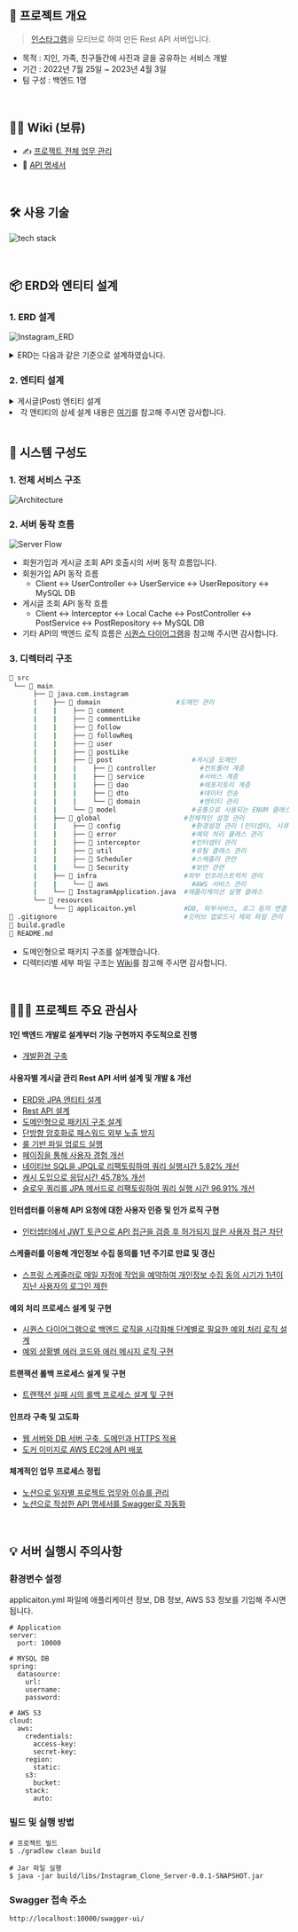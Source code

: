 
## 📝 프로젝트 개요
> [인스타그램](https://www.instagram.com/)을 모티브로 하여 만든 Rest API 서버입니다.
- 목적 : 지인, 가족, 친구들간에 사진과 글을 공유하는 서비스 개발  
- 기간 : 2022년 7월 25일 ~ 2023년 4월 3일 
- 팀 구성 : 백엔드 1명

</br>
<!--  -->

## 💁‍♂️ Wiki  (보류)
- ✍ [프로젝트 전체 업무 관리](https://fir-lancer-6bb.notion.site/b3c9db9b528e4c1880a6d398ce62e023?pvs=4)
- 📰 [API 명세서](https://fir-lancer-6bb.notion.site/API-1d94156d9f984832ba21b023aa5716f1)

</br>

## 🛠 사용 기술
![tech stack](https://github.com/gusdn7142/ReadMe_Collection/assets/62496215/9dbcd705-5801-47ff-81b1-bf39ac10dee3)

</br>

## 📦 ERD와 엔티티 설계
### 1. ERD 설계
![Instagram_ERD](https://user-images.githubusercontent.com/62496215/183288506-76da300b-f533-4cfd-ae43-70c8a07cbfbf.png)  
<details>
  <summary> ERD는 다음과 같은 기준으로 설계하였습니다. </summary>
  <div markdown="1">

  - **공통 설계 기준**  
    1. 소문자 사용  
    2. 단어 축약 X : password (O), pwd (X)  
    3. 동사는 능동태 사용 : create_at(O), created_at(X)  
  - **테이블 설계 기준**
    1. 단수형 사용
    2. 테이블 명에 snake case(_) 사용 
  - **칼럼 설계 기준**
    1. 칼럼 명에 snake case(_) 사용
    2. password 칼럼 : 암호화된 패스워드 문자열을 저장하므로 VARCHAR(200)으로 지정
    3. image 칼럼 : 게시글 이미지에 대한 URL을 TEXT 타입으로 저장
    4. status 칼럼 : JPA Entity 클래스의 Enem 타입 status 상수와 매핑하기 위해 VARCHAR 타입 사용
  - **MySQL 데이터 타입 지정 기준**
    1. BIGINT 타입 : 많은 사용자를 감당하기 위해 idx 칼럼에 지정
    2. VARCHAR 타입 : 영문 1바이트, 한글 3바이트임을 고려하여 각 칼럼에 바이트 할당
    3. TIMSTAMP 타입 : 테이블에서 하나의 row의 값들이 생성(created_at)되고 변경(updated_at)될때마다 시각을 기록하기 위해 사용하며, JPA Entity 클래스의 LocalDateTime 타입 필드와 매핑
    
  </div>
</details>

### 2. 엔티티 설계
<details>
  <summary> 게시글(Post) 엔티티 설계 </summary>
  <div markdown="1">

  ```java
  @Entity  
  @Table(name = "post")  
  public class Post {
  
      @Id
      @GeneratedValue(strategy = GenerationType.IDENTITY)
      private Long idx;  
  
      @Column (nullable=false, columnDefinition="varchar(3002)")
      private String content;
  
      @ManyToOne(fetch = FetchType.LAZY)  
      @JoinColumn(name = "user_idx")
      private User user;  
  
      @Column (nullable=true, columnDefinition ="varchar(10) default 'VISIBLE'")
      @Enumerated(EnumType.STRING)
      private PostStatus postStatus;  
  
      @Column (columnDefinition = "varchar(10) default 'ACTIVE'")
      @Enumerated(EnumType.STRING)
      private DataStatus status;   
  
      @Column (columnDefinition = "timestamp default CURRENT_TIMESTAMP")
      private LocalDateTime createdAt;  
  
      @Column (columnDefinition = "timestamp default CURRENT_TIMESTAMP ON UPDATE CURRENT_TIMESTAMP")
      private LocalDateTime updatedAt; 
  
      @OneToMany(mappedBy = "post")
      private List<PostImage> postImages = new ArrayList<>();
  }
   ```
  </div>
</details

- 각 엔티티의 상세 설계 내용은 [여기](https://fir-lancer-6bb.notion.site/ERD-JPA-e7c2ab35454745cc87f6388da33f1c3b#bc7c2c195fc04a32982b3507d9cf6bdf)를 참고해 주시면 감사합니다.  
  
</br>

## 🔩 시스템 구성도
### 1. 전체 서비스 구조  
![Architecture](https://github.com/gusdn7142/ReadMe_Collection/assets/62496215/4f531e5c-bae5-4357-a3cd-b8b957c8ae98)

### 2. 서버 동작 흐름 
![Server Flow](https://github.com/gusdn7142/ReadMe_Collection/assets/62496215/1fc3c429-3374-41fa-b13b-9f122715b28c)
- 회원가입과 게시글 조회 API 호출시의 서버 동작 흐름입니다.
- 회원가입 API 동작 흐름  
  - Client <-> UserController <-> UserService <-> UserRepository <-> MySQL DB
- 게시글 조회 API 동작 흐름  
  - Client <-> Interceptor <-> Local Cache <-> PostController <-> PostService <-> PostRepository <-> MySQL DB 
- 기타 API의 백엔드 로직 흐름은 [시퀀스 다이어그램](https://fir-lancer-6bb.notion.site/d1ae0524506f4f4780495b73679bc597?pvs=4)을 참고해 주시면 감사합니다. 

### 3. 디렉터리 구조
```bash
📂 src
 └── 📂 main         
      ├── 📂 java.com.instagram          			
      |    ├── 📂 domain            		  #도메인 관리
      |    |    ├── 📂 comment            
      |    |    ├── 📂 commentLike
      |    |    ├── 📂 follow
      |    |    ├── 📂 followReq
      |    |    ├── 📂 user
      |    |    ├── 📂 postLike
      |    |    ├── 📂 post                    #게시글 도메인
      |    |    |    ├── 📂 controller           #컨트롤러 계층
      |    |    |    ├── 📂 service              #서비스 계층
      |    |    |    ├── 📂 dao                  #레포지토리 계층
      |    |    |    ├── 📂 dto                  #데이터 전송 
      |    |    |    └── 📂 domain               #엔티티 관리 
      |    |    └── 📂 model                   #공통으로 사용되는 ENUM 클래스 정의
      |    ├── 📂 global                     #전체적인 설정 관리
      |    |    ├── 📂 config                  #환경설정 관리 (인터셉터, 시큐리티, 스웨거)
      |    |    ├── 📂 error                   #예외 처리 클래스 관리
      |    |    ├── 📂 interceptor             #인터셉터 관리
      |    |    ├── 📂 util                    #유틸 클래스 관리
      |    |    ├── 📂 Scheduler               #스케줄러 관련
      |    |    └── 📂 Security                #보안 관련
      |    ├── 📂 infra                      #외부 인프라스트럭처 관리
      |    |    └── 📂 aws                     #AWS 서비스 관리
      |    └── 📄 InstagramApplication.java  #애플리케이션 실행 클래스
      └── 📂 resources
           └── 📄 applicaiton.yml            #DB, 외부서비스, 로그 등의 연결 설정
📄 .gitignore                                #깃허브 업로드시 제외 파일 관리  
📄 build.gradle                                                                   
📄 README.md
``` 
- 도메인형으로 패키지 구조를 설계했습니다.
- 디렉터리별 세부 파일 구조는 [Wiki](https://github.com/gusdn7142/Instagram_Clone_Server/wiki/%F0%9F%93%81-Directory-Structure)를 참고해 주시면 감사합니다.



</br>

## 👨🏻‍🏫 프로젝트 주요 관심사

####  1인 백엔드 개발로 설계부터 기능 구현까지 주도적으로 진행
- [개발환경 구축](https://fir-lancer-6bb.notion.site/11b2576fc1e348eaac5ef508ff5f8e1f?pvs=4)

#### 사용자별 게시글 관리 Rest API 서버 설계 및 개발 & 개선
- [ERD와 JPA 엔티티 설계](https://fir-lancer-6bb.notion.site/ERD-JPA-e7c2ab35454745cc87f6388da33f1c3b?pvs=4)
- [Rest API 설계](https://fir-lancer-6bb.notion.site/Rest-API-bfedc966e885459da0a600256dc59e75?pvs=4)
- [도메인형으로 패키지 구조 설계](https://fir-lancer-6bb.notion.site/132ff3e479994de9a89685a716d3e33d?pvs=4)
- [단방향 암호화로 패스워드 외부 노출 방지](https://fir-lancer-6bb.notion.site/d95eacc9e93f49f986b25f631d0e1e0b?pvs=4)
- [룰 기반 파일 업로드 실행](https://fir-lancer-6bb.notion.site/ea82b12388cd4f778b2de9865ef00d6f?pvs=4)
- [페이징을 통해 사용자 경험 개선](https://fir-lancer-6bb.notion.site/080672fffcb6411d8a109617b7c98632?pvs=4)
- [네이티브 SQL을 JPQL로 리팩토링하여 쿼리 실행시간 5.82% 개선](https://fir-lancer-6bb.notion.site/SQL-JPQL-5-82-f772f7c588014901b9dc411e8b04ba97?pvs=4)
- [캐시 도입으로 응답시간 45.78% 개선](https://fir-lancer-6bb.notion.site/32-84-963baf0d6a6449d1b8814b834acd4308?pvs=4)
- [슬로우 쿼리를 JPA 메서드로 리팩토링하여 쿼리 실행 시간 96.91% 개선](https://fir-lancer-6bb.notion.site/JPA-96-91-c7534e8b5e87495295290f69a65bfd84?pvs=4)

#### 인터셉터를 이용해 API 요청에 대한 사용자 인증 및 인가 로직 구현
- [인터셉터에서 JWT 토큰으로 API 접근을 검증 후 허가되지 않은 사용자 접근 차단](https://fir-lancer-6bb.notion.site/JWT-API-164759876b8042eba10e4835fe3fe987?pvs=4)  

#### 스케줄러를 이용해 개인정보 수집 동의를 1년 주기로 만료 및 갱신
- [스프링 스케줄러로 매일 자정에 작업을 예약하여 개인정보 수집 동의 시기가 1년이 지난 사용자의 로그인 제한](https://fir-lancer-6bb.notion.site/1-29b752ee20bc45228f68fe3227ffaf81?pvs=4)

#### 예외 처리 프로세스 설계 및 구현
- [시퀀스 다이어그램으로 백엔드 로직을 시각화해 단계별로 필요한 예외 처리 로직 설계](https://fir-lancer-6bb.notion.site/d1ae0524506f4f4780495b73679bc597?pvs=4)
- [예외 상황별 에러 코드와 에러 메시지 로직 구현](https://fir-lancer-6bb.notion.site/776cc2d85efb4880a1cf5b5f8b33b689?pvs=4)

#### 트랜잭션 롤백 프로세스 설계 및 구현
- [트랜잭션 실패 시의 롤백 프로세스 설계 및 구현](https://fir-lancer-6bb.notion.site/fc6074bc4ff44834b7a022cb04a9a6f8?pvs=4)

#### 인프라 구축 및 고도화
- [웹 서버와 DB 서버 구축, 도메인과 HTTPS 적용](https://fir-lancer-6bb.notion.site/DB-HTTPS-c068bdd0b4534b05b4e6f94e6537cb0a?pvs=4)
- [도커 이미지로 AWS EC2에 API 배포](https://fir-lancer-6bb.notion.site/AWS-EC2-API-a05588b829af48b698a270257a537ce8?pvs=4)

#### 체계적인 업무 프로세스 정립
- [노션으로 일자별 프로젝트 업무와 이슈를 관리](https://fir-lancer-6bb.notion.site/b3c9db9b528e4c1880a6d398ce62e023?pvs=4)
- [노션으로 작성한 API 명세서를 Swagger로 자동화](https://fir-lancer-6bb.notion.site/API-Swagger-064802576f504d11a00cf0a19611957a?pvs=4)




</br>

## 💡 서버 실행시 주의사항

### 환경변수 설정
applicaiton.yml 파일에 애플리케이션 정보, DB 정보, AWS S3 정보를 기입해 주시면 됩니다.
  
```
# Application
server:
  port: 10000

# MYSQL DB
spring:
  datasource:
    url:
    username: 
    password: 

# AWS S3
cloud:
  aws:
    credentials:
      access-key:
      secret-key:
    region:
      static: 
    s3:
      bucket: 
    stack:
      auto: 
``` 
  
### 빌드 및 실행 방법  
```
# 프로젝트 빌드 
$ ./gradlew clean build

# Jar 파일 실행
$ java -jar build/libs/Instagram_Clone_Server-0.0.1-SNAPSHOT.jar
``` 
  
### Swagger 접속 주소
  ```
  http://localhost:10000/swagger-ui/
  ```

</br>

  
